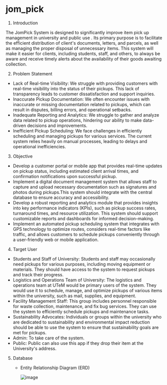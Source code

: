 # jom_pick

1. Introduction

The JomPick System is designed to significantly improve item pick up management in university and public use . Its primary purpose is to facilitate the efficient distribution of client's documents, letters, and parcels, as well as managing the proper disposal of unnecessary items. This system will make it easier for clients, including students, staff, and others, to always be aware and receive timely alerts about the availability of their goods awaiting collection.

2. Problem Statement

- Lack of Real-time Visibility: We struggle with providing customers with real-time visibility into the status of their pickups. This lack of transparency leads to customer dissatisfaction and support inquiries.
- Inaccurate Pickup Documentation: We often encounter issues with inaccurate or missing documentation related to pickups, which can result in disputes, billing errors, and operational setbacks.
- Inadequate Reporting and Analytics: We struggle to gather and analyze data related to pickup operations, hindering our ability to make data-driven decisions and improvements.
- Inefficient Pickup Scheduling: We face challenges in efficiently scheduling and managing pickups for various services. The current system relies heavily on manual processes, leading to delays and operational 
  inefficiencies.

3. Objective

- Develop a customer portal or mobile app that provides real-time updates on pickup status, including estimated client arrival times, and confirmation notifications upon successful pickup.
- Implement a digital document management system that allows staff to capture and upload necessary documentation such as signatures and photos during pickups.This system should integrate with the central database 
  to ensure accuracy and accessibility.
- Develop a robust reporting and analytics module that provides insights into key performance indicators (KPIs), such as pickup success rates, turnaround times, and resource utilization. This system should 
  support customizable reports and dashboards for informed decision-making.
- Implement an automated pickup scheduling system that integrates with GPS technology to optimize routes, considers real-time factors like traffic, and allows customers to schedule pickups conveniently through a 
  user-friendly web or mobile application.

4. Target User

- Students and Staff of University: Students and staff may occasionally need pickups for various purposes, including moving equipment or materials. They should have access to the system to request pickups and 
  track their progress.
- Logistics and Operations Team of University: The logistics and operations team at UTeM would be primary users of the system. They would use it to schedule, manage, and optimize pickups of various items within 
  the university, such as mail, supplies, and equipment.
- Facility Management Staff: This group includes personnel responsible for waste collection, maintenance, and fix bug services. They can use the system to efficiently schedule pickups and maintenance tasks.
- Sustainability Advocates: Individuals or groups within the university who are dedicated to sustainability and environmental impact reduction should be able to use the system to ensure that sustainability goals 
  are met for pickups.
- Admin: To take care of the system.
- Public: Public can also use this app if they drop their item at the University's address.

5. Database
   - Entity Relationship Diagram (ERD)

     ![image](https://github.com/zahir248/jom_pick/assets/129832790/9ad359a3-3db7-42a5-ae9d-508d9d75e599)



